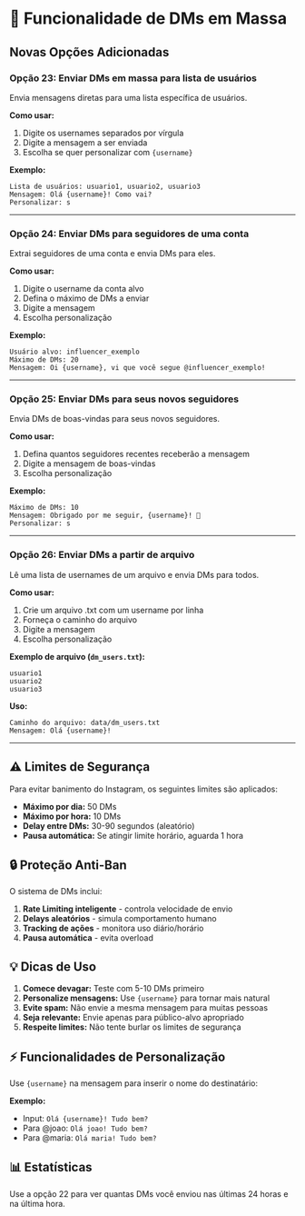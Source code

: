 # 📨 Funcionalidade de DMs em Massa

## Novas Opções Adicionadas

### Opção 23: Enviar DMs em massa para lista de usuários
Envia mensagens diretas para uma lista específica de usuários.

**Como usar:**
1. Digite os usernames separados por vírgula
2. Digite a mensagem a ser enviada
3. Escolha se quer personalizar com `{username}`

**Exemplo:**
```
Lista de usuários: usuario1, usuario2, usuario3
Mensagem: Olá {username}! Como vai?
Personalizar: s
```

---

### Opção 24: Enviar DMs para seguidores de uma conta
Extrai seguidores de uma conta e envia DMs para eles.

**Como usar:**
1. Digite o username da conta alvo
2. Defina o máximo de DMs a enviar
3. Digite a mensagem
4. Escolha personalização

**Exemplo:**
```
Usuário alvo: influencer_exemplo
Máximo de DMs: 20
Mensagem: Oi {username}, vi que você segue @influencer_exemplo!
```

---

### Opção 25: Enviar DMs para seus novos seguidores
Envia DMs de boas-vindas para seus novos seguidores.

**Como usar:**
1. Defina quantos seguidores recentes receberão a mensagem
2. Digite a mensagem de boas-vindas
3. Escolha personalização

**Exemplo:**
```
Máximo de DMs: 10
Mensagem: Obrigado por me seguir, {username}! 🎉
Personalizar: s
```

---

### Opção 26: Enviar DMs a partir de arquivo
Lê uma lista de usernames de um arquivo e envia DMs para todos.

**Como usar:**
1. Crie um arquivo .txt com um username por linha
2. Forneça o caminho do arquivo
3. Digite a mensagem
4. Escolha personalização

**Exemplo de arquivo (`dm_users.txt`):**
```
usuario1
usuario2
usuario3
```

**Uso:**
```
Caminho do arquivo: data/dm_users.txt
Mensagem: Olá {username}!
```

---

## ⚠️ Limites de Segurança

Para evitar banimento do Instagram, os seguintes limites são aplicados:

- **Máximo por dia:** 50 DMs
- **Máximo por hora:** 10 DMs
- **Delay entre DMs:** 30-90 segundos (aleatório)
- **Pausa automática:** Se atingir limite horário, aguarda 1 hora

## 🔒 Proteção Anti-Ban

O sistema de DMs inclui:

1. **Rate Limiting inteligente** - controla velocidade de envio
2. **Delays aleatórios** - simula comportamento humano
3. **Tracking de ações** - monitora uso diário/horário
4. **Pausa automática** - evita overload

## 💡 Dicas de Uso

1. **Comece devagar:** Teste com 5-10 DMs primeiro
2. **Personalize mensagens:** Use `{username}` para tornar mais natural
3. **Evite spam:** Não envie a mesma mensagem para muitas pessoas
4. **Seja relevante:** Envie apenas para público-alvo apropriado
5. **Respeite limites:** Não tente burlar os limites de segurança

## ⚡ Funcionalidades de Personalização

Use `{username}` na mensagem para inserir o nome do destinatário:

**Exemplo:**
- Input: `Olá {username}! Tudo bem?`
- Para @joao: `Olá joao! Tudo bem?`
- Para @maria: `Olá maria! Tudo bem?`

## 📊 Estatísticas

Use a opção 22 para ver quantas DMs você enviou nas últimas 24 horas e na última hora.
